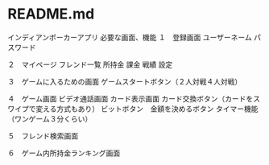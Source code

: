 # README.md
インディアンポーカーアプリ
必要な画面、機能
１　登録画面
ユーザーネーム
パスワード

２　マイページ
フレンド一覧
所持金
課金
戦績
設定

３　ゲームに入るための画面
ゲームスタートボタン（２人対戦４人対戦）

４　ゲーム画面
ビデオ通話画面
カード表示画面
カード交換ボタン（カードをスワイプで変える方式もあり）
ビットボタン　金額を決めるボタン
タイマー機能（ワンゲーム３分くらい）

５　フレンド検索画面

６　ゲーム内所持金ランキング画面
　

